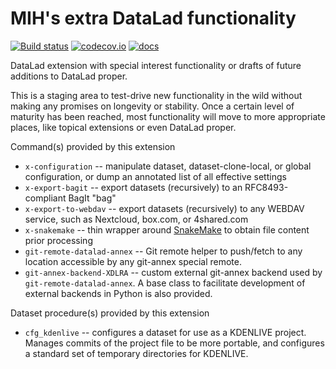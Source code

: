 # MIH's extra DataLad functionality

[![Build status](https://ci.appveyor.com/api/projects/status/f65qpwkv2rueii1d/branch/master?svg=true)](https://ci.appveyor.com/project/mih/datalad-mihextras/branch/master) [![codecov.io](https://codecov.io/github/mih/datalad-mihextras/coverage.svg?branch=master)](https://codecov.io/github/mih/datalad-mihextras?branch=master) [![docs](https://github.com/mih/datalad-mihextras/workflows/docs/badge.svg)](https://datalad-mihextras.readthedocs.io)

DataLad extension with special interest functionality or drafts of future
additions to DataLad proper.

This is a staging area to test-drive new functionality in the wild without
making any promises on longevity or stability. Once a certain level of maturity
has been reached, most functionality will move to more appropriate places, like
topical extensions or even DataLad proper.

Command(s) provided by this extension

- `x-configuration` -- manipulate dataset, dataset-clone-local, or global
  configuration, or dump an annotated list of all effective settings
- `x-export-bagit` -- export datasets (recursively) to an RFC8493-compliant
  BagIt "bag"
- `x-export-to-webdav` -- export datasets (recursively) to any WEBDAV
  service, such as Nextcloud, box.com, or 4shared.com
- `x-snakemake` -- thin wrapper around [SnakeMake](https://snakemake.github.io)
  to obtain file content prior processing
- `git-remote-datalad-annex` -- Git remote helper to push/fetch to any
  location accessible by any git-annex special remote.
- `git-annex-backend-XDLRA` -- custom external git-annex backend used by
  `git-remote-datalad-annex`. A base class to facilitate development of
  external backends in Python is also provided.

Dataset procedure(s) provided by this extension

- `cfg_kdenlive` -- configures a dataset for use as a KDENLIVE project.
  Manages commits of the project file to be more portable, and configures
  a standard set of temporary directories for KDENLIVE.
